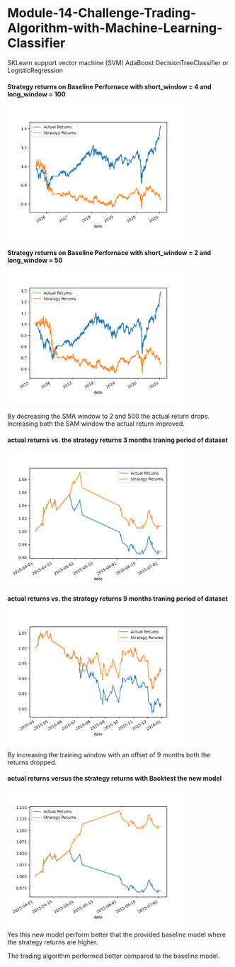 # Module-14-Challenge-Trading-Algorithm-with-Machine-Learning-Classifier
SKLearn support vector machine (SVM) AdaBoost DecisionTreeClassifier or LogisticRegression
#### Strategy returns on Baseline Perfornace with short_window = 4 and long_window = 100 
<img src="Plot_Strategy_Returns_decreased_SMA_window_4_and_100.png" width="400">

#### Strategy returns on Baseline Perfornace with short_window = 2 and long_window = 50 
<img src="Plot_Strategy_Returns_decreased_SMA_window_2_and_50.png" width="400">

By decreasing the SMA window to 2 and 500 the actual return drops. Increasing both the SAM window the actual return improved.  

#### actual returns vs. the strategy returns 3 months traning period of dataset
<img src="actual_returns_vs_strategy_returns_3months_traning Period.png" width="400">

#### actual returns vs. the strategy returns 9 months traning period of dataset
<img src="actual_returns_vs_strategy_returns_9months_traning Period.png" width="400">

By increasing the training window with an offset of 9 months both the returns dropped. 


#### actual returns versus the strategy returns with Backtest the new model
<img src="actual_returns_vs_strategy_returns_lr.png" width="400">

Yes this new model perform better that the provided baseline model where the strategy returns are higher. 

The trading algorithm performed better compared to the baseline model. 

